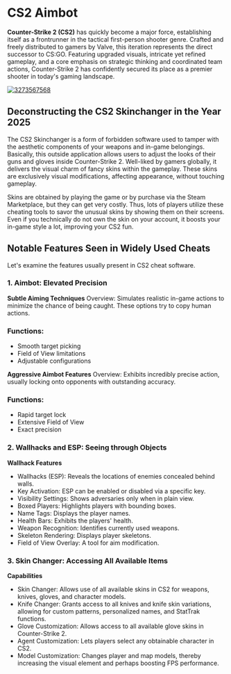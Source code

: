 
# CS2 Aimbot
**Counter-Strike 2 (CS2)** has quickly become a major force, establishing itself as a frontrunner in the tactical first-person shooter genre. Crafted and freely distributed to gamers by Valve, this iteration represents the direct successor to CS:GO. Featuring upgraded visuals, intricate yet refined gameplay, and a core emphasis on strategic thinking and coordinated team actions, Counter-Strike 2 has confidently secured its place as a premier shooter in today's gaming landscape.


[![3273567568](https://github.com/user-attachments/assets/69ae1fe5-e998-449f-b930-0370c385164b)](y.gy/cs-aimbotz)

## Deconstructing the CS2 Skinchanger in the Year 2025

The CS2 Skinchanger is a form of forbidden software used to tamper with the aesthetic components of your weapons and in-game belongings. Basically, this outside application allows users to adjust the looks of their guns and gloves inside Counter-Strike 2. Well-liked by gamers globally, it delivers the visual charm of fancy skins within the gameplay. These skins are exclusively visual modifications, affecting appearance, without touching gameplay.

Skins are obtained by playing the game or by purchase via the Steam Marketplace, but they can get very costly. Thus, lots of players utilize these cheating tools to savor the unusual skins by showing them on their screens. Even if you technically do not own the skin on your account, it boosts your in-game style a lot, improving your CS2 fun.

## Notable Features Seen in Widely Used Cheats

Let's examine the features usually present in CS2 cheat software.

### 1. Aimbot: Elevated Precision

**Subtle Aiming Techniques**
Overview: Simulates realistic in-game actions to minimize the chance of being caught. These options try to copy human actions.

### Functions:
- Smooth target picking
- Field of View limitations
- Adjustable configurations

**Aggressive Aimbot Features**
Overview: Exhibits incredibly precise action, usually locking onto opponents with outstanding accuracy.

### Functions:
- Rapid target lock
- Extensive Field of View
- Exact precision

### 2. Wallhacks and ESP: Seeing through Objects

**Wallhack Features**
- Wallhacks (ESP): Reveals the locations of enemies concealed behind walls.
- Key Activation: ESP can be enabled or disabled via a specific key.
- Visibility Settings: Shows adversaries only when in plain view.
- Boxed Players: Highlights players with bounding boxes.
- Name Tags: Displays the player names.
- Health Bars: Exhibits the players' health.
- Weapon Recognition: Identifies currently used weapons.
- Skeleton Rendering: Displays player skeletons.
- Field of View Overlay: A tool for aim modification.

### 3. Skin Changer: Accessing All Available Items

**Capabilities**
- Skin Changer: Allows use of all available skins in CS2 for weapons, knives, gloves, and character models.
- Knife Changer: Grants access to all knives and knife skin variations, allowing for custom patterns, personalized names, and StatTrak functions.
- Glove Customization: Allows access to all available glove skins in Counter-Strike 2.
- Agent Customization: Lets players select any obtainable character in CS2.
- Model Customization: Changes player and map models, thereby increasing the visual element and perhaps boosting FPS performance.
